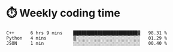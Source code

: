 
# :stopwatch: Weekly coding time
<!--START_SECTION:waka-->
```text
C++      6 hrs 9 mins    ████████████████████████▓   98.31 % 
Python   4 mins          ▒░░░░░░░░░░░░░░░░░░░░░░░░   01.29 % 
JSON     1 min           ░░░░░░░░░░░░░░░░░░░░░░░░░   00.40 % 
```
<!--END_SECTION:waka-->


<!-- <p> <img src="https://github-readme-stats.vercel.app/api?username=cozgerest&show_icons=true&hide_border=false" />  </p> -->

